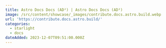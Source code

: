 ```yaml
---
title: Astro Docs Docs (AD²) | Astro Docs Docs (AD²)
image: /src/content/showcase/_images/contribute.docs.astro.build.webp
url: 'https://contribute.docs.astro.build/'
categories:
  - starlight
  - docs
dateAdded: 2023-12-07T09:51:00.000Z
---
```


